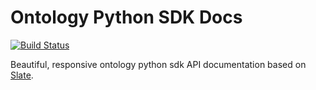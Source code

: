# Ontology Python SDK Docs

[![Build Status](https://travis-ci.com/NashMiao/ontology-python-sdk-docs.svg?branch=master)](https://travis-ci.com/NashMiao/ontology-python-sdk-docs)

Beautiful, responsive ontology python sdk API documentation based on [Slate](https://github.com/lord/slate).
